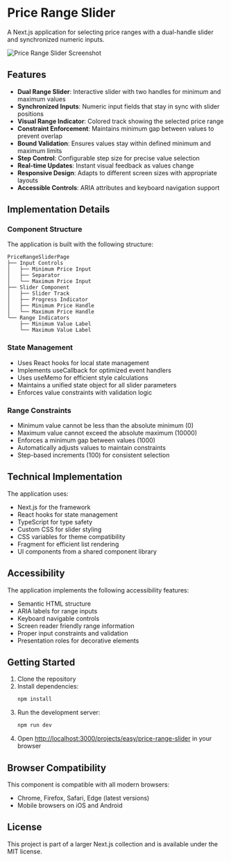 # Price Range Slider

A Next.js application for selecting price ranges with a dual-handle slider and synchronized numeric inputs.

![Price Range Slider Screenshot](https://ik.imagekit.io/nagoevid/nextjs-projects/price-range-slider.png?updatedAt=1748975566158)

## Features

- **Dual Range Slider**: Interactive slider with two handles for minimum and maximum values
- **Synchronized Inputs**: Numeric input fields that stay in sync with slider positions
- **Visual Range Indicator**: Colored track showing the selected price range
- **Constraint Enforcement**: Maintains minimum gap between values to prevent overlap
- **Bound Validation**: Ensures values stay within defined minimum and maximum limits
- **Step Control**: Configurable step size for precise value selection
- **Real-time Updates**: Instant visual feedback as values change
- **Responsive Design**: Adapts to different screen sizes with appropriate layouts
- **Accessible Controls**: ARIA attributes and keyboard navigation support

## Implementation Details

### Component Structure

The application is built with the following structure:

```
PriceRangeSliderPage
├── Input Controls
│   ├── Minimum Price Input
│   ├── Separator
│   └── Maximum Price Input
├── Slider Component
│   ├── Slider Track
│   ├── Progress Indicator
│   ├── Minimum Price Handle
│   └── Maximum Price Handle
└── Range Indicators
    ├── Minimum Value Label
    └── Maximum Value Label
```

### State Management

- Uses React hooks for local state management
- Implements useCallback for optimized event handlers
- Uses useMemo for efficient style calculations
- Maintains a unified state object for all slider parameters
- Enforces value constraints with validation logic

### Range Constraints

- Minimum value cannot be less than the absolute minimum (0)
- Maximum value cannot exceed the absolute maximum (10000)
- Enforces a minimum gap between values (1000)
- Automatically adjusts values to maintain constraints
- Step-based increments (100) for consistent selection

## Technical Implementation

The application uses:

- Next.js for the framework
- React hooks for state management
- TypeScript for type safety
- Custom CSS for slider styling
- CSS variables for theme compatibility
- Fragment for efficient list rendering
- UI components from a shared component library

## Accessibility

The application implements the following accessibility features:

- Semantic HTML structure
- ARIA labels for range inputs
- Keyboard navigable controls
- Screen reader friendly range information
- Proper input constraints and validation
- Presentation roles for decorative elements

## Getting Started

1. Clone the repository
2. Install dependencies:
   ```bash
   npm install
   ```
3. Run the development server:
   ```bash
   npm run dev
   ```
4. Open [http://localhost:3000/projects/easy/price-range-slider](http://localhost:3000/projects/easy/price-range-slider) in your browser

## Browser Compatibility

This component is compatible with all modern browsers:

- Chrome, Firefox, Safari, Edge (latest versions)
- Mobile browsers on iOS and Android

## License

This project is part of a larger Next.js collection and is available under the MIT license. 